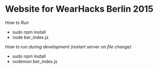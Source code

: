 Website for WearHacks Berlin  2015
===============

*How to Run*

* sudo npm install
* node ber_index.js

*How to run during development (restart server on file change)*

* sudo npm install
* nodemon ber_index.js
